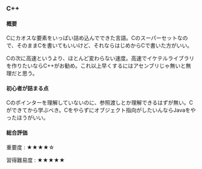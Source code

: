 ### C++

#### 概要
Cにカオスな要素をいっぱい詰め込んでできた言語。Cのスーパーセットなので、そのままCを書いてもいいけど、それならはじめからCで書いた方がいい。

Cの次に高速というより、ほとんど変わらない速度。高速でイケテルライブラリを作りたいならC++がお勧め。これ以上早くするにはアセンブリじゃ無いと無理だと思う。

#### 初心者が詰まる点
Cのポインターを理解していないのに、参照渡しとか理解できるはずが無い。Cができてから学ぶべき。Cをやらずにオブジェクト指向がしたいんならJavaをやったほうがいい。

#### 総合評価

重要度
: ★★★★☆

習得難易度
: ★★★★★
